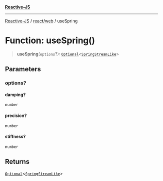 [**Reactive-JS**](../../../README.md)

***

[Reactive-JS](../../../README.md) / [react/web](../README.md) / useSpring

# Function: useSpring()

> **useSpring**(`options`?): [`Optional`](../../../functions/type-aliases/Optional.md)\<[`SpringStreamLike`](../../../computations/Streamable/interfaces/SpringStreamLike.md)\>

## Parameters

### options?

#### damping?

`number`

#### precision?

`number`

#### stiffness?

`number`

## Returns

[`Optional`](../../../functions/type-aliases/Optional.md)\<[`SpringStreamLike`](../../../computations/Streamable/interfaces/SpringStreamLike.md)\>

